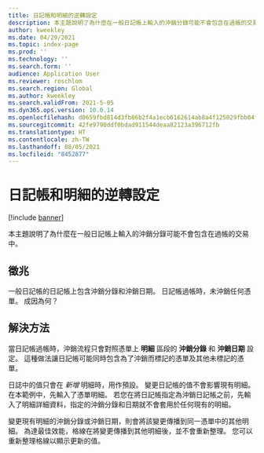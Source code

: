 ```yaml
---
title: 日記帳和明細的逆轉設定
description: 本主題說明了為什麼在一般日記帳上輸入的沖銷分錄可能不會包含在過帳的交易中。
author: kweekley
ms.date: 04/29/2021
ms.topic: index-page
ms.prod: ''
ms.technology: ''
ms.search.form: ''
audience: Application User
ms.reviewer: roschlom
ms.search.region: Global
ms.author: kweekley
ms.search.validFrom: 2021-5-05
ms.dyn365.ops.version: 10.0.14
ms.openlocfilehash: d0659fbd814d3fb86b2f4a1ecb6162614ab8a4f125029fbb04f08cc5fb52b45c
ms.sourcegitcommit: 42fe9790ddf0bdad911544deaa82123a396712fb
ms.translationtype: HT
ms.contentlocale: zh-TW
ms.lasthandoff: 08/05/2021
ms.locfileid: "8452877"
---
```

# <a name="reverse-settings-on-journals-and-lines"></a>日記帳和明細的逆轉設定

[!include [banner](../includes/banner.md)]

本主題說明了為什麼在一般日記帳上輸入的沖銷分錄可能不會包含在過帳的交易中。  

## <a name="symptom"></a>徵兆

一般日記帳的日記帳上包含沖銷分錄和沖銷日期。 日記帳過帳時，未沖銷任何憑單。 成因為何？

## <a name="resolution"></a>解決方法

當日記帳過帳時，沖銷流程只會對照憑單上 **明細** 區段的 **沖銷分錄** 和 **沖銷日期** 設定。 這種做法讓日記帳可能同時包含為了沖銷而標記的憑單及其他未標記的憑單。

日誌中的值只會在 *新增* 明細時，用作預設。 變更日記帳的值不會影響現有明細。 在本範例中，先輸入了憑單明細。 若您在將日記帳指定為沖銷日記帳之前，先輸入了明細詳細資料，指定的沖銷分錄和日期就不會套用於任何現有的明細。

變更現有明細的沖銷分錄或沖銷日期，則會將該變更傳播到同一憑單中的其他明細。 為達最佳效能，格線在將變更傳播到其他明細後，並不會重新整理。 您可以重新整理格線以顯示更新的值。


